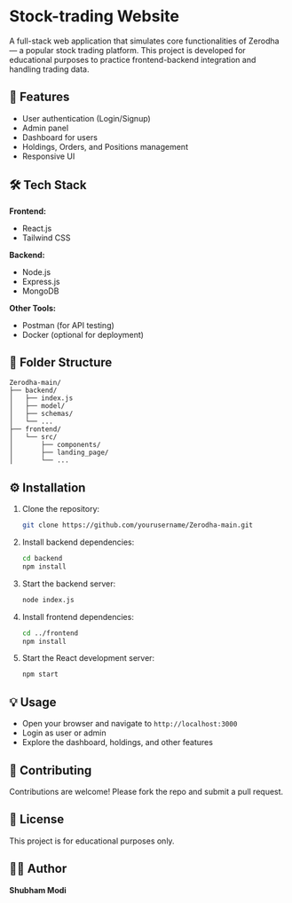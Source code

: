 # Stock-trading Website

A full-stack web application that simulates core functionalities of Zerodha — a popular stock trading platform. This project is developed for educational purposes to practice frontend-backend integration and handling trading data.

## 🚀 Features

- User authentication (Login/Signup)
- Admin panel
- Dashboard for users
- Holdings, Orders, and Positions management
- Responsive UI

## 🛠 Tech Stack

**Frontend:**
- React.js
- Tailwind CSS

**Backend:**
- Node.js
- Express.js
- MongoDB

**Other Tools:**
- Postman (for API testing)
- Docker (optional for deployment)

## 📁 Folder Structure

```
Zerodha-main/
├── backend/
│   ├── index.js
│   ├── model/
│   ├── schemas/
│   └── ...
├── frontend/
│   └── src/
│       ├── components/
│       ├── landing_page/
│       └── ...
```

## ⚙️ Installation

1. Clone the repository:
   ```bash
   git clone https://github.com/yourusername/Zerodha-main.git
   ```

2. Install backend dependencies:
   ```bash
   cd backend
   npm install
   ```

3. Start the backend server:
   ```bash
   node index.js
   ```

4. Install frontend dependencies:
   ```bash
   cd ../frontend
   npm install
   ```

5. Start the React development server:
   ```bash
   npm start
   ```

## 💡 Usage

- Open your browser and navigate to `http://localhost:3000`
- Login as user or admin
- Explore the dashboard, holdings, and other features

## 🤝 Contributing

Contributions are welcome! Please fork the repo and submit a pull request.

## 📄 License

This project is for educational purposes only.

## 👨‍💻 Author

**Shubham Modi**
